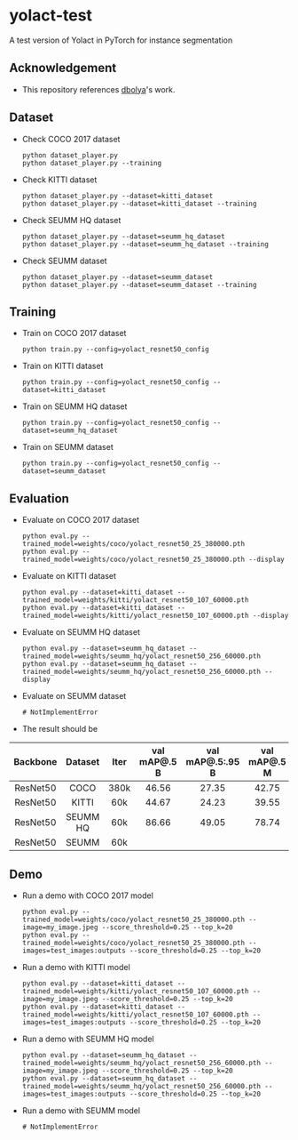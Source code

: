 # yolact-test

A test version of Yolact in PyTorch for instance segmentation

## Acknowledgement
 - This repository references [dbolya](https://github.com/dbolya/yolact)'s work.

## Dataset
 - Check COCO 2017 dataset
   ```
   python dataset_player.py
   python dataset_player.py --training
   ```
 - Check KITTI dataset
   ```
   python dataset_player.py --dataset=kitti_dataset
   python dataset_player.py --dataset=kitti_dataset --training
   ```
 - Check SEUMM HQ dataset
   ```
   python dataset_player.py --dataset=seumm_hq_dataset
   python dataset_player.py --dataset=seumm_hq_dataset --training
   ```
 - Check SEUMM dataset
   ```
   python dataset_player.py --dataset=seumm_dataset
   python dataset_player.py --dataset=seumm_dataset --training
   ```

## Training
 - Train on COCO 2017 dataset
   ```
   python train.py --config=yolact_resnet50_config
   ```
 - Train on KITTI dataset
   ```
   python train.py --config=yolact_resnet50_config --dataset=kitti_dataset
   ```
 - Train on SEUMM HQ dataset
   ```
   python train.py --config=yolact_resnet50_config --dataset=seumm_hq_dataset
   ```
 - Train on SEUMM dataset
   ```
   python train.py --config=yolact_resnet50_config --dataset=seumm_dataset
   ```

## Evaluation
 - Evaluate on COCO 2017 dataset
   ```
   python eval.py --trained_model=weights/coco/yolact_resnet50_25_380000.pth
   python eval.py --trained_model=weights/coco/yolact_resnet50_25_380000.pth --display
   ```
 - Evaluate on KITTI dataset
   ```
   python eval.py --dataset=kitti_dataset --trained_model=weights/kitti/yolact_resnet50_107_60000.pth
   python eval.py --dataset=kitti_dataset --trained_model=weights/kitti/yolact_resnet50_107_60000.pth --display
   ```
 - Evaluate on SEUMM HQ dataset
   ```
   python eval.py --dataset=seumm_hq_dataset --trained_model=weights/seumm_hq/yolact_resnet50_256_60000.pth
   python eval.py --dataset=seumm_hq_dataset --trained_model=weights/seumm_hq/yolact_resnet50_256_60000.pth --display
   ```
 - Evaluate on SEUMM dataset
   ```
   # NotImplementError
   ```
 - The result should be

| Backbone | Dataset  | Iter | val mAP@.5 B | val mAP@.5:.95 B | val mAP@.5 M | val mAP@.5:.95 M |
|:--------:|:--------:|:----:|:------------:|:----------------:|:------------:|:----------------:|
| ResNet50 | COCO     | 380k | 46.56        | 27.35            | 42.75        | 25.78            |
| ResNet50 | KITTI    | 60k  | 44.67        | 24.23            | 39.55        | 22.34            |
| ResNet50 | SEUMM HQ | 60k  | 86.66        | 49.05            | 78.74        | 42.26            |
| ResNet50 | SEUMM    | 60k  |              |                  |              |                  |

## Demo
 - Run a demo with COCO 2017 model
   ```
   python eval.py --trained_model=weights/coco/yolact_resnet50_25_380000.pth --image=my_image.jpeg --score_threshold=0.25 --top_k=20
   python eval.py --trained_model=weights/coco/yolact_resnet50_25_380000.pth --images=test_images:outputs --score_threshold=0.25 --top_k=20
   ```
 - Run a demo with KITTI model
   ```
   python eval.py --dataset=kitti_dataset --trained_model=weights/kitti/yolact_resnet50_107_60000.pth --image=my_image.jpeg --score_threshold=0.25 --top_k=20
   python eval.py --dataset=kitti_dataset --trained_model=weights/kitti/yolact_resnet50_107_60000.pth --images=test_images:outputs --score_threshold=0.25 --top_k=20
   ```
 - Run a demo with SEUMM HQ model
   ```
   python eval.py --dataset=seumm_hq_dataset --trained_model=weights/seumm_hq/yolact_resnet50_256_60000.pth --image=my_image.jpeg --score_threshold=0.25 --top_k=20
   python eval.py --dataset=seumm_hq_dataset --trained_model=weights/seumm_hq/yolact_resnet50_256_60000.pth --images=test_images:outputs --score_threshold=0.25 --top_k=20
   ```
 - Run a demo with SEUMM model
   ```
   # NotImplementError
   ```
   

